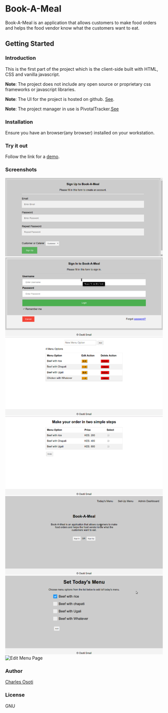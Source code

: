 # Book-A-Meal

Book-A-Meal is an application that allows customers to make food orders and helps the food vendor know what the customers want to eat.

## Getting Started

### Introduction

This is the first part of the project which is the client-side built with HTML, CSS and vanilla javascript.

**Note**: The project does not include any open source or proprietary css frameworks or javascript libraries.

**Note**: The UI for the project is hosted on github. [See](https://coosoti.github.io/Osoti-Small/).

**Note**: The project manager in use is PivotalTracker.[See](https://www.pivotaltracker.com/n/projects/2165720)

### Installation

Ensure you have an browser(any browser) installed on your workstation.

### Try it out

Follow the link for a [demo](https://coosoti.github.io/Osoti-Small/).

### Screenshots

![Sign Up Page](/screenshots/signup.png)
![Sign In Page](/screenshots/login.png)
![Admin Dashboard](/screenshots/dashboard.png)
![Make Order Page](/screenshots/order.png)
![Landing Page](/screenshots/landing.png)
![Set Menu Page](/screenshots/set-menu.png)
![Edit Menu Page](/screenshots/edit-menu.png)

### Author

[Charles Osoti](https://github.com/coosoti)

### License

GNU
